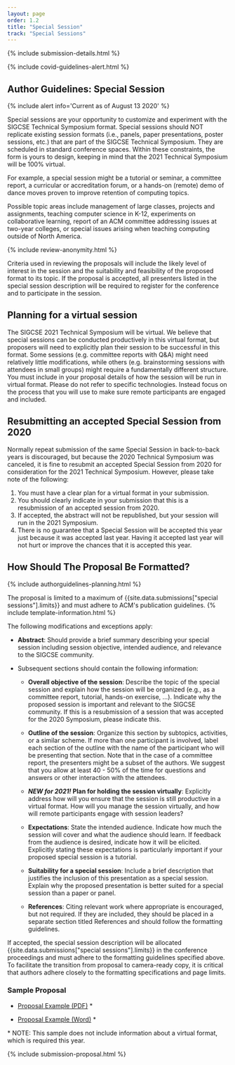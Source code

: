 ```yaml
---
layout: page
order: 1.2
title: "Special Session"
track: "Special Sessions"
---
```

 
{% include submission-details.html %}
 
{% include covid-guidelines-alert.html %}
 
## Author Guidelines: Special Session

{% include alert info='Current as of August 13 2020' %}
 
Special sessions are your opportunity to customize and experiment with the SIGCSE Technical Symposium format. Special sessions should NOT replicate existing session formats (i.e., panels, paper presentations, poster sessions, etc.) that are part of the SIGCSE Technical Symposium. They are scheduled in standard conference spaces. Within these constraints, the form is yours to design, keeping in mind that the 2021 Technical Symposium will be 100% virtual.
 
For example, a special session might be a tutorial or seminar, a committee report, a curricular or accreditation forum, or a hands-on (remote) demo of dance moves proven to improve retention of computing topics.
 
Possible topic areas include management of large classes, projects and assignments, teaching computer science in K-12, experiments on collaborative learning, report of an ACM committee addressing issues at two-year colleges, or special issues arising when teaching computing outside of North America.
 
{% include review-anonymity.html %}
 
Criteria used in reviewing the proposals will include the likely level of interest in the session and the suitability and feasibility of the proposed format to its topic. If the proposal is accepted, all presenters listed in the special session description will be required to register for the conference and to participate in the session.
 
## Planning for a virtual session
The SIGCSE 2021 Technical Symposium will be virtual.  We believe that special sessions can be conducted productively in this virtual format, but proposers will need to explicitly plan their session to be successful in this format.  Some sessions (e.g. committee reports with Q&A) might need relatively little modifications, while others (e.g. brainstorming sessions with attendees in small groups) might require a fundamentally different structure.   You must include in your proposal details of how the session will be run in virtual format.   Please do not refer to specific technologies.  Instead focus on the process that you will use to make sure remote participants are engaged and included.
 
## Resubmitting an accepted Special Session from 2020
Normally repeat submission of the same Special Session in back-to-back years is discouraged, but because the 2020 Technical Symposium was canceled, it is fine to resubmit an accepted Special Session from 2020 for consideration for the 2021 Technical Symposium.  However, please take note of the following:
1. You must have a clear plan for a virtual format in your submission.
1. You should clearly indicate in your submission that this is a resubmission of an accepted session from 2020.
1. If accepted, the abstract will not be republished, but your session will run in the 2021 Symposium. 
1. There is no guarantee that a Special Session will be accepted this year just because it was accepted last year.  Having it accepted last year will not hurt or improve the chances that it is accepted this year.  
 
## How Should The Proposal Be Formatted?
{% include authorguidelines-planning.html %}
 
The proposal is limited to a maximum of {{site.data.submissions["special sessions"].limits}} and must adhere to ACM's publication guidelines.
{% include template-information.html %}
 
The following modifications and exceptions apply:
 
* **Abstract**: Should provide a brief summary describing your special session including session objective, intended audience, and relevance to the SIGCSE community.
 
* Subsequent sections should contain the following information:
 
	* **Overall objective of the session**: Describe the topic of the special session and explain how the session will be organized (e.g., as a committee report, tutorial, hands-on exercise, …). Indicate why the proposed session is important and relevant to the SIGCSE community.  If this is a resubmission of a session that was accepted for the 2020 Symposium, please indicate this.
 
	* **Outline of the session**: Organize this section by subtopics, activities, or a similar scheme. If more than one participant is involved, label each section of the outline with the name of the participant who will be presenting that section. Note that in the case of a committee report, the presenters might be a subset of the authors. We suggest that you allow at least 40 - 50% of the time for questions and answers or other interaction with the attendees.
 
	* ***NEW for 2021!* Plan for holding the session virtually**: Explicitly address how will you ensure that the session is still productive in a virtual format.  How will you manage the session virtually, and how will remote participants engage with session leaders?
 
	* **Expectations**: State the intended audience. Indicate how much the session will cover and what the audience should learn. If feedback from the audience is desired, indicate how it will be elicited. Explicitly stating these expectations is particularly important if your proposed special session is a tutorial.
 
	* **Suitability for a special session**:  Include a brief description that justifies the inclusion of this presentation as a special session. Explain why the proposed presentation is better suited for a special session than a paper or panel.
 
	* **References**: Citing relevant work where appropriate is encouraged, but not required. If they are included, they should be placed in a separate section titled References and should follow the formatting guidelines.
 
 
If accepted, the special session description will be allocated
{{site.data.submissions["special sessions"].limits}} in the conference proceedings
and must adhere to the formatting guidelines specified above. To
facilitate the transition from proposal to camera-ready copy, it is
critical that authors adhere closely to the formatting specifications
and page limits.
 
### Sample Proposal
 
-  [Proposal Example (PDF)](/docs/sigcse-sample-special-session.pdf) *
 
-  [Proposal Example (Word)](/docs/sigcse-sample-special-session.docx) *
 
\* NOTE: This sample does not include information about a virtual format, which is required this year.
 
{% include submission-proposal.html %}
 
 
